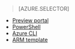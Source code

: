 > [AZURE.SELECTOR]
- [Preview portal](/documentation/articles/virtual-networks-create-vnet-arm-pportal)
- [PowerShell](/documentation/articles/virtual-networks-create-vnet-arm-ps)
- [Azure CLI](/documentation/articles/virtual-networks-create-vnet-arm-cli)
- [ARM template](/documentation/articles/virtual-networks-create-vnet-arm-template-click)